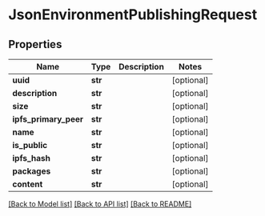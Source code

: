 # JsonEnvironmentPublishingRequest


## Properties
Name | Type | Description | Notes
------------ | ------------- | ------------- | -------------
**uuid** | **str** |  | [optional] 
**description** | **str** |  | [optional] 
**size** | **str** |  | [optional] 
**ipfs_primary_peer** | **str** |  | [optional] 
**name** | **str** |  | [optional] 
**is_public** | **str** |  | [optional] 
**ipfs_hash** | **str** |  | [optional] 
**packages** | **str** |  | [optional] 
**content** | **str** |  | [optional] 

[[Back to Model list]](../README.md#documentation-for-models) [[Back to API list]](../README.md#documentation-for-api-endpoints) [[Back to README]](../README.md)


